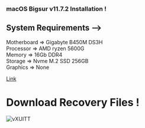 
### macOS Bigsur v11.7.2 Installation !

## System Requirements -->

 Motherboard  => Gigabyte B450M DS3H    
 Processor    => AMD ryzen 5600G         
 Memory       => 16Gb DDR4               
 Storage      => Nvme M.2 SSD 256GB     
 Graphics     => None                   

[Link](https://drive.google.com/file/d/1fjmuZ6T-ARXfbTzIcBulNLT5qbj8ZnVW/view?usp=sharing)

# Download Recovery Files !
![vXUITT](https://mkpiyush01-my.sharepoint.com/:f:/g/personal/user_mkpiyush01_onmicrosoft_com/Eo1yyXFPBotHsNkfwx-dH4oBnpjkpoPfgyDErPlgRdWwag?e=FJKyH5)